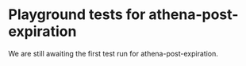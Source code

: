 # Playground tests for athena-post-expiration
We are still awaiting the first test run for athena-post-expiration.
